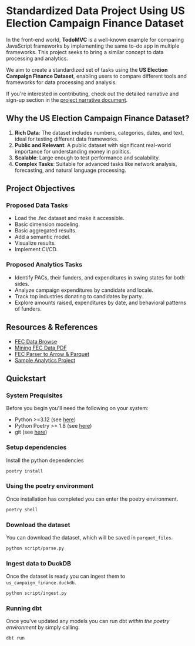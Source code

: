 # Standardized Data Project Using US Election Campaign Finance Dataset

In the front-end world, **TodoMVC** is a well-known example for comparing JavaScript frameworks by implementing the same to-do app in multiple frameworks. This project seeks to bring a similar concept to data processing and analytics.

We aim to create a standardized set of tasks using the **US Election Campaign Finance Dataset**, enabling users to compare different tools and frameworks for data processing and analysis.

If you're interested in contributing, check out the detailed narrative and sign-up section in the [project narrative document](https://docs.google.com/document/d/1K44XHV_NpfUe2R2PVBJNRkT-arZtKp4_SCzer8Nmg-Q/edit?tab=t.0).

## Why the US Election Campaign Finance Dataset?

1. **Rich Data**: The dataset includes numbers, categories, dates, and text, ideal for testing different data frameworks.
2. **Public and Relevant**: A public dataset with significant real-world importance for understanding money in politics.
3. **Scalable**: Large enough to test performance and scalability.
4. **Complex Tasks**: Suitable for advanced tasks like network analysis, forecasting, and natural language processing.

## Project Objectives

### Proposed Data Tasks

- Load the .fec dataset and make it accessible.
- Basic dimension modeling.
- Basic aggregated results.
- Add a semantic model.
- Visualize results.
- Implement CI/CD.

### Proposed Analytics Tasks

- Identify PACs, their funders, and expenditures in swing states for both sides.
- Analyze campaign expenditures by candidate and locale.
- Track top industries donating to candidates by party.
- Explore amounts raised, expenditures by date, and behavioral patterns of funders.

## Resources & References

- [FEC Data Browse](https://www.fec.gov/data/browse-data/?tab=bulk-data)
- [Mining FEC Data PDF](https://s3.amazonaws.com/ire16/campaign-finance/MiningFECData.pdf)
- [FEC Parser to Arrow & Parquet](https://github.com/NickCrews/feco3)
- [Sample Analytics Project](https://medium.com/@harshithayentra.1997/federal-election-commission-fec-prediction-analysis-27cde08f1531)

## Quickstart

### System Prequisites

Before you begin you'll need the following on your system:

- Python >=3.12 (see [here](https://www.python.org/downloads/))
- Python Poetry >= 1.8 (see [here](https://pypi.org/project/poetry/))
- git (see [here](https://github.com/git-guides/install-git))

### Setup dependencies

Install the python dependencies

``` bash
poetry install
```

### Using the poetry environment

Once installation has completed you can enter the poetry environment.

```bash
poetry shell
```

### Download the dataset

You can download the dataset, which will be saved in `parquet_files`.

``` bash
python script/parse.py
```

### Ingest data to DuckDB

Once the dataset is ready you can ingest them to `us_campaign_finance.duckdb`.

``` bash
python script/ingest.py
```

### Running dbt

Once you've updated any models you can run dbt _within the poetry environment_ by simply calling:

```bash
dbt run
```
